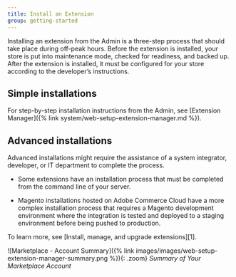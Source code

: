 ```yaml
---
title: Install an Extension
group: getting-started
---
```


Installing an extension from the Admin is a three-step process that should take place during off-peak hours. Before the extension is installed, your store is put into maintenance mode, checked for readiness, and backed up. After the extension is installed, it must be configured for your store according to the developer’s instructions.

## Simple installations

For step-by-step installation instructions from the Admin, see [Extension Manager]({% link system/web-setup-extension-manager.md %}).

## Advanced installations

Advanced installations might require the assistance of a system integrator, developer, or IT department to complete the process.

- Some extensions have an installation process that must be completed from the command line of your server.

- Magento installations hosted on Adobe Commerce Cloud have a more complex installation process that requires a Magento development environment where the integration is tested and deployed to a staging environment before being pushed to production.

To learn more, see [Install, manage, and upgrade extensions][1].

![Marketplace - Account Summary]({% link images/images/web-setup-extension-manager-summary.png %}){: .zoom}
 _Summary of Your Marketplace Account_
